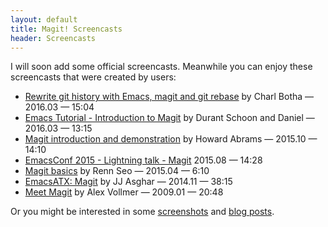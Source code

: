 ```yaml
---
layout: default
title: Magit! Screencasts
header: Screencasts
---
```


I will soon add some official screencasts.  Meanwhile you can enjoy
these screencasts that were created by users:

* [Rewrite git history with Emacs, magit and git rebase](https://www.youtube.com/watch?v=mtliRYQd0j4) by Charl Botha &mdash; 2016.03 &mdash; 15:04
* [Emacs Tutorial - Introduction to Magit](https://www.youtube.com/watch?v=LDafmAJa-4w) by Durant Schoon and Daniel &mdash; 2016.03 &mdash; 13:15
* [Magit introduction and demonstration](https://www.youtube.com/watch?v=vQO7F2Q9DwA) by Howard Abrams &mdash; 2015.10 &mdash; 14:10
* [EmacsConf 2015 - Lightning talk - Magit](https://www.youtube.com/watch?v=4ccCNQaTJ10) 2015.08 &mdash; 14:28
* [Magit basics](https://www.youtube.com/watch?v=zobx3T7hGNA) by Renn Seo &mdash; 2015.04 &mdash; 6:10
* [EmacsATX: Magit](https://www.youtube.com/watch?v=VO7xj2ArpZw) by JJ Asghar &mdash; 2014.11 &mdash; 38:15
* [Meet Magit](https://vimeo.com/2871241) by Alex Vollmer &mdash; 2009.01 &mdash; 20:48

Or you might be interested in some [screenshots](/screenshots)
and [blog posts](/blogs).

